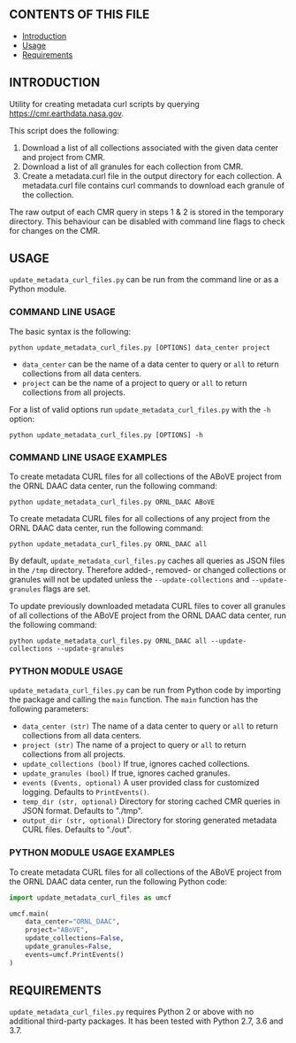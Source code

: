 ## CONTENTS OF THIS FILE

* [Introduction](#INTRODUCTION)
* [Usage](#USAGE)
* [Requirements](#REQUIREMENTS)

## INTRODUCTION

Utility for creating metadata curl scripts by querying https://cmr.earthdata.nasa.gov.

This script does the following:
1) Download a list of all collections associated with the given data center and project from CMR.
2) Download a list of all granules for each collection from CMR.
3) Create a metadata.curl file in the output directory for each collection.
   A metadata.curl file contains curl commands to download each granule of the collection.

The raw output of each CMR query in steps 1 & 2 is stored in the temporary directory.
This behaviour can be disabled with command line flags to check for changes on the CMR.

## USAGE

`update_metadata_curl_files.py` can be run from the command line or as a Python module.

### COMMAND LINE USAGE

The basic syntax is the following:

```
python update_metadata_curl_files.py [OPTIONS] data_center project
```

* `data_center` can be the name of a data center to query or `all` to return collections from all data centers.
* `project` can be the name of a project to query or `all` to return collections from all projects.

For a list of valid options run `update_metadata_curl_files.py` with the `-h` option:
```
python update_metadata_curl_files.py [OPTIONS] -h
```

### COMMAND LINE USAGE EXAMPLES

To create metadata CURL files for all collections of the ABoVE project from the ORNL DAAC data center, run the following command:

```
python update_metadata_curl_files.py ORNL_DAAC ABoVE
```

To create metadata CURL files for all collections of any project from the ORNL DAAC data center, run the following command:

```
python update_metadata_curl_files.py ORNL_DAAC all
```

By default, `update_metadata_curl_files.py` caches all queries as JSON files in the `/tmp` directory. Therefore added-, removed- or changed collections or granules will not be updated unless the `--update-collections` and `--update-granules` flags are set.

To update previously downloaded metadata CURL files to cover all granules of all collections of the ABoVE project from the ORNL DAAC data center, run the following command:

```
python update_metadata_curl_files.py ORNL_DAAC all --update-collections --update-granules
```

### PYTHON MODULE USAGE

`update_metadata_curl_files.py` can be run from Python code by importing the package and calling the `main` function. The `main` function has the following parameters:

* `data_center (str)` The name of a data center to query or `all` to return collections from all data centers.
* `project (str)` The name of a project to query or `all` to return collections from all projects.
* `update_collections (bool)` If true, ignores cached collections.
* `update_granules (bool)` If true, ignores cached granules.
* `events (Events, optional)` A user provided class for customized logging. Defaults to `PrintEvents()`.
* `temp_dir (str, optional)` Directory for storing cached CMR queries in JSON format. Defaults to "./tmp".
* `output_dir (str, optional)` Directory for storing generated metadata CURL files. Defaults to "./out".

### PYTHON MODULE USAGE EXAMPLES

To create metadata CURL files for all collections of the ABoVE project from the ORNL DAAC data center, run the following Python code:

```Python
import update_metadata_curl_files as umcf

umcf.main(
    data_center="ORNL_DAAC",
    project="ABoVE",
    update_collections=False,
    update_granules=False,
    events=umcf.PrintEvents()
)
```

## REQUIREMENTS

`update_metadata_curl_files.py` requires Python 2 or above with no additional third-party packages. It has been tested with Python 2.7, 3.6 and 3.7.